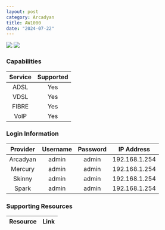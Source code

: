 ```yaml
---
layout: post
category: Arcadyan
title: AW1000
date: "2024-07-22"
---
```

<img src="https://www.spark.co.nz/content/dam/telecomcms/content-images/broadband/hardware/spark-smart-modem-2.png" class="modem_image">
<img src="https://openwrt.org/_media/media/arcadyan/aw1000/arcadyan_aw1000_back.jpg?w=400&tok=2c2d10" class="modem_image">

### Capabilities

| Service | Supported |
| :-: | :-: |
| ADSL | Yes |
| VDSL | Yes |
| FIBRE | Yes |
| VoIP | Yes |

### Login Information

| Provider | Username | Password | IP Address |
| :-: | :-: | :-: | :-: |
| Arcadyan | admin | admin | 192.168.1.254 |
| Mercury | admin | admin | 192.168.1.254 |
| Skinny | admin | admin | 192.168.1.254 |
| Spark | admin | admin | 192.168.1.254 |

### Supporting Resources

| Resource | Link |
| :-: | :-: |
